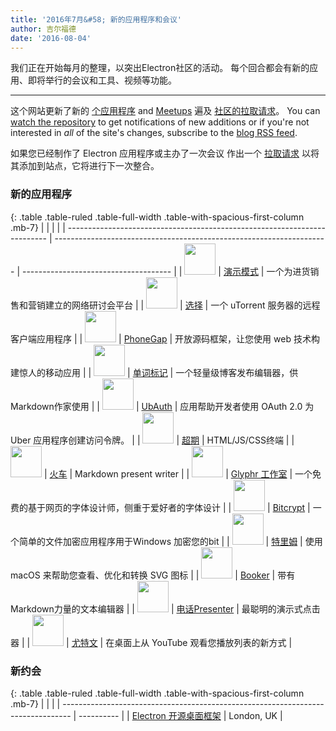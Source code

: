 ```yaml
---
title: '2016年7月&#58; 新的应用程序和会议'
author: 吉尔福德
date: '2016-08-04'
---
```


我们正在开始每月的整理，以突出Electron社区的活动。 每个回合都会有新的应用、即将举行的会议和工具、视频等功能。

---

这个网站更新了新的 [个应用程序](https://electronjs.org/apps) and [Meetups](https://electronjs.org/community) 遍及 [社区的拉取请求](https://github.com/electron/electronjs.org/pulls)。 You can [watch the repository](https://github.com/electron/electronjs.org) to get notifications of new additions or if you're not interested in _all_ of the site's changes, subscribe to the [blog RSS feed](https://electronjs.org/feed.xml).

如果您已经制作了 Electron 应用程序或主办了一次会议 作出一个 [拉取请求](https://github.com/electron/electronjs.org) 以将其添加到站点，它将进行下一次整合。

### 新的应用程序

{: .table .table-ruled .table-full-width .table-with-spacious-first-column .mb-7}
|                                                                           |                                                                      |                                       |
| ------------------------------------------------------------------------- | -------------------------------------------------------------------- | ------------------------------------- |
| <img src="/images/apps/demio.png" width="50" />          | [演示模式](https://demio.com)                                            | 一个为进货销售和营销建立的网络研讨会平台                  |
| <img src="/images/apps/electorrent.png" width="50" />    | [选择](https://github.com/Tympanix/Electorrent)                        | 一个 uTorrent 服务器的远程客户端应用程序             |
| <img src="/images/apps/phonegap.png" width="50" />       | [PhoneGap](http://phonegap.com/products/#desktop-app-section)        | 开放源码框架，让您使用 web 技术构建惊人的移动应用           |
| <img src="/images/apps/wordmark.png" width="50" />       | [单词标记](http://wordmarkapp.com)                                       | 一个轻量级博客发布编辑器，供Markdown作家使用            |
| <img src="/images/apps/ubauth.png" width="50" />         | [UbAuth](http://ubauth.enytc.com)                                    | 应用帮助开发者使用 OAuth 2.0 为Uber 应用程序创建访问令牌。 |
| <img src="/images/apps/hyperterm.png" width="50" />      | [超期](https://hyperterm.org)                                          | HTML/JS/CSS终端                         |
| <img src="/images/apps/marp.png" width="50" />           | [火车](https://yhatt.github.io/marp)                                   | Markdown present writer               |
| <img src="/images/apps/glyphrstudio.png" width="50" />   | [Glyphr 工作室](https://github.com/glyphr-studio/Glyphr-Studio-Desktop) | 一个免费的基于网页的字体设计师，侧重于爱好者的字体设计           |
| <img src="/images/apps/bitcrypt.png" width="50" />       | [Bitcrypt](https://github.com/Nazgul07/BitCrypt)                     | 一个简单的文件加密应用程序用于Windows 加密您的bit        |
| <img src="/images/apps/trym.png" width="50" />           | [特里姆](http://kontentapps.com/trym)                                   | 使用 macOS 来帮助您查看、优化和转换 SVG 图标          |
| <img src="/images/apps/booker.png" width="50" />         | [Booker](http://apps.meamka.me/booker)                               | 带有Markdown力量的文本编辑器                    |
| <img src="/images/apps/phonepresenter.png" width="50" /> | [电话Presenter](https://phonepresenter.com)                            | 最聪明的演示式点击器                            |
| <img src="/images/apps/yout-player.png" width="50" />    | [尤特文](https://youtplayer.github.io)                                  | 在桌面上从 YouTube 观看您播放列表的新方式             |

### 新约会

{: .table .table-ruled .table-full-width .table-with-spacious-first-column .mb-7}
|                                                                                  |            |
| -------------------------------------------------------------------------------- | ---------- |
| [Electron 开源桌面框架](http://www.meetup.com/Electron-Open-Source-Desktop-Framework/) | London, UK |

